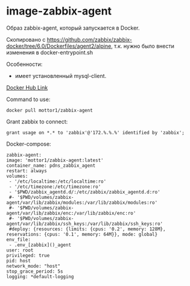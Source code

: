 # image-zabbix-agent

Образ zabbix-agent, который запускается в Docker.

Скопировано с https://github.com/zabbix/zabbix-docker/tree/6.0/Dockerfiles/agent2/alpine, т.к.
нужно было внести изменения в docker-entrypoint.sh

Особенности: 
- имеет установленный mysql-client.

[Docker Hub Link](https://hub.docker.com/r/mottor1/zabbix-agent)

Command to use:

    docker pull mottor1/zabbix-agent

Grant zabbix to connect:

    grant usage on *.* to 'zabbix'@'172.%.%.%' identified by 'zabbix';

Docker-compose:

    zabbix-agent:
    image: 'mottor1/zabbix-agent:latest'
    container_name: pdns_zabbix_agent
    restart: always
    volumes:
     - '/etc/localtime:/etc/localtime:ro'
     - '/etc/timezone:/etc/timezone:ro'
     - '$PWD/zabbix_agentd.d/:/etc/zabbix/zabbix_agentd.d:ro'
     #- '$PWD/volumes/zabbix-agent/var/lib/zabbix/modules:/var/lib/zabbix/modules:ro'
     #- '$PWD/volumes/zabbix-agent/var/lib/zabbix/enc:/var/lib/zabbix/enc:ro'
     #- '$PWD/volumes/zabbix-agent/var/lib/zabbix/ssh_keys:/var/lib/zabbix/ssh_keys:ro'
     #deploy: {resources: {limits: {cpus: '0.2', memory: 128M}, reservations: {cpus: '0.1', memory: 64M}}, mode: global}
    env_file:
     - .env_[zabbix]()_agent
    user: root
    privileged: true
    pid: host
    network_mode: "host"
    stop_grace_period: 5s
    logging: *default-logging